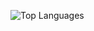 ![Top Languages](https://api.githubtrends.io/user/svg/octaviolomeli/langs?time_range=one_year&include_private=True&loc_metric=changed&theme=dark)
